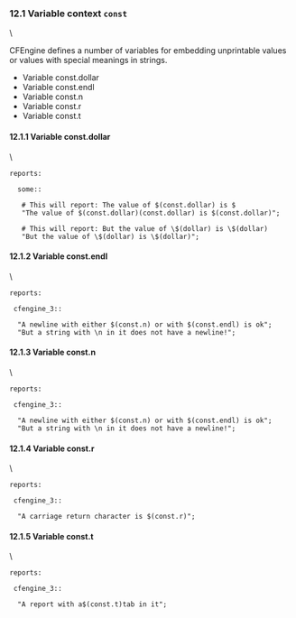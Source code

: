 ### 12.1 Variable context `const`

\

CFEngine defines a number of variables for embedding unprintable values
or values with special meanings in strings.

-   Variable const.dollar
-   Variable const.endl
-   Variable const.n
-   Variable const.r
-   Variable const.t

#### 12.1.1 Variable const.dollar

\

    reports:

      some::

       # This will report: The value of $(const.dollar) is $
       "The value of $(const.dollar)(const.dollar) is $(const.dollar)";

       # This will report: But the value of \$(dollar) is \$(dollar)
       "But the value of \$(dollar) is \$(dollar)";

#### 12.1.2 Variable const.endl

\

    reports:

     cfengine_3::

      "A newline with either $(const.n) or with $(const.endl) is ok";
      "But a string with \n in it does not have a newline!";

#### 12.1.3 Variable const.n

\

    reports:

     cfengine_3::

      "A newline with either $(const.n) or with $(const.endl) is ok";
      "But a string with \n in it does not have a newline!";

#### 12.1.4 Variable const.r

\

    reports:

     cfengine_3::

      "A carriage return character is $(const.r)";

#### 12.1.5 Variable const.t

\

    reports:

     cfengine_3::

      "A report with a$(const.t)tab in it";
